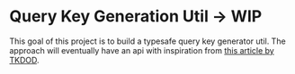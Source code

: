 # Query Key Generation Util -> WIP

This goal of this project is to build a typesafe query key generator util. The approach will eventually have an api with inspiration from [this article by TKDOD](https://tkdodo.eu/blog/leveraging-the-query-function-context).
